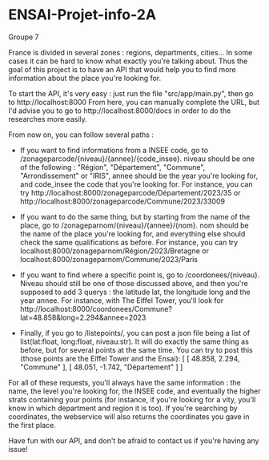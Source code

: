 # ENSAI-Projet-info-2A
Groupe 7

France is divided in several zones : regions, departments, cities... In some cases it can be hard to know what exactly you're talking about.
Thus the goal of this project is to have an API that would help you to find more information about the place you're looking for.

To start the API, it's very easy : just run the file "src/app/main.py", then go to http://localhost:8000
From here, you can manually complete the URL, but I'd advise you to go to http://localhost:8000/docs in order to do the researches more easily.

From now on, you can follow several paths :

- If you want to find informations from a INSEE code, go to /zonageparcode/{niveau}/{annee}/{code_insee}. niveau should be one of the following :
 "Région", "Département", "Commune", "Arrondissement" or "IRIS", annee should be the year you're looking for, and code_insee the code that you're looking for.
 For instance, you can try http://localhost:8000/zonageparcode/Département/2023/35 or http://localhost:8000/zonageparcode/Commune/2023/33009

- If you want to do the same thing, but by starting from the name of the place, go to /zonageparnom/{niveau}/{annee}/{nom}. nom should be the name of the place you're looking for,
and everything else should check the same qualifications as before.
For instance, you can try localhost:8000/zonageparnom/Région/2023/Bretagne or localhost:8000/zonageparnom/Commune/2023/Paris

- If you want to find where a specific point is, go to /coordonees/{niveau}. Niveau should still be one of those discussed above, and then you're supposed to add 3 querys :
the latitude lat, the longitude long and the year annee.
For instance, with The Eiffel Tower, you'll look for http://localhost:8000/coordonees/Commune?lat=48.858&long=2.294&annee=2023

- Finally, if you go to /listepoints/, you can post a json file being a list of list(lat:float, long:float, niveau:str). It will do exactly the same thing as before, but for several points at the same time.
You can try to post this (those points are the Eiffel Tower and the Ensai):
[
    [
        48.858,
        2.294,
        "Commune"
    ],
    [
        48.051,
        -1.742,
        "Département"
    ]
]

For all of these requests, you'll always have the same information : the name, the level you're looking for, the INSEE code, and eventually the higher strats containing your points (for instance, if you're looking for a vity, you'll know in which department and region it is too). If you're searching by coordinates, the webservice will also returns the coordinates you gave in the first place.

Have fun with our API, and don't be afraid to contact us if you're having any issue!
